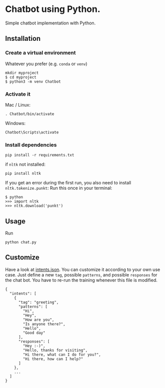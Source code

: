 # Chatbot using Python.

Simple chatbot implementation with Python.

## Installation

### Create a virtual environment

Whatever you prefer (e.g. `conda` or `venv`)

```console
mkdir myproject
$ cd myproject
$ python3 -m venv Chatbot
```

### Activate it

Mac / Linux:

```console
. Chatbot/bin/activate
```

Windows:

```console
Chatbot\Scripts\activate
```

### Install dependencies

```console
pip install -r requirements.txt
```

if `nltk` not installed:

```console
pip install nltk
```

If you get an error during the first run, you also need to install `nltk.tokenize.punkt`:
Run this once in your terminal:

```console
$ python
>>> import nltk
>>> nltk.download('punkt')
```

## Usage

Run

```console
python chat.py
```

## Customize

Have a look at [intents.json](intents.json). You can customize it according to your own use case. Just define a new `tag`, possible `patterns`, and possible `responses` for the chat bot. You have to re-run the training whenever this file is modified.

```console
{
  "intents": [
    {
      "tag": "greeting",
      "patterns": [
        "Hi",
        "Hey",
        "How are you",
        "Is anyone there?",
        "Hello",
        "Good day"
      ],
      "responses": [
        "Hey :-)",
        "Hello, thanks for visiting",
        "Hi there, what can I do for you?",
        "Hi there, how can I help?"
      ]
    },
    ...
  ]
}
```
